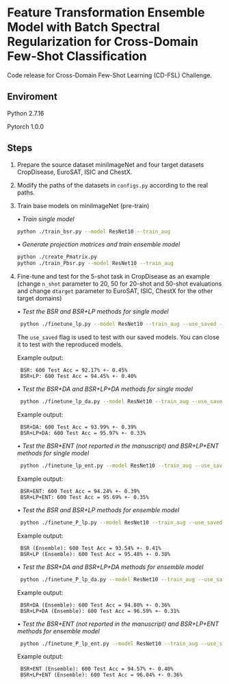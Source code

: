 # Feature Transformation Ensemble Model with Batch Spectral Regularization for Cross-Domain Few-Shot Classification

Code release for Cross-Domain Few-Shot Learning (CD-FSL) Challenge.

## Enviroment

Python 2.7.16

Pytorch 1.0.0

## Steps

1. Prepare the source dataset miniImageNet and four target datasets CropDisease, EuroSAT, ISIC and ChestX.

2. Modify the paths of the datasets in `configs.py` according to the real paths.

3. Train base models on miniImageNet (pre-train)

    • *Train single model*
    
    ```bash
    python ./train_bsr.py --model ResNet10 --train_aug
    ```
    
    • *Generate projection matrices and train ensemble model*
    
    ```bash
    python ./create_Pmatrix.py
    python ./train_Pbsr.py --model ResNet10 --train_aug
    ```
4. Fine-tune and test for the 5-shot task in CropDisease as an example (change `n_shot` parameter to 20, 50 for 20-shot and 50-shot evaluations and change `dtarget` parameter to EuroSAT, ISIC, ChestX for the other target domains)

    • *Test the BSR and BSR+LP methods for single model*
    
    ```bash
     python ./finetune_lp.py --model ResNet10 --train_aug --use_saved --dtarget CropDisease --n_shot 5
    ```
    
    The `use_saved` flag is used to test with our saved models. You can close it to test with the reproduced models.
    
    Example output:
    
        BSR: 600 Test Acc = 92.17% +- 0.45%
        BSR+LP: 600 Test Acc = 94.45% +- 0.40%
    
    • *Test the BSR+DA and BSR+LP+DA methods for single model*
    
    ```bash
     python ./finetune_lp_da.py --model ResNet10 --train_aug --use_saved --dtarget CropDisease --n_shot 5
    ```
    
    Example output:
    
        BSR+DA: 600 Test Acc = 93.99% +- 0.39%
        BSR+LP+DA: 600 Test Acc = 95.97% +- 0.33%
    
    • *Test the BSR+ENT (not reported in the manuscript) and BSR+LP+ENT methods for single model*
    
    ```bash
     python ./finetune_lp_ent.py --model ResNet10 --train_aug --use_saved --dtarget CropDisease --n_shot 5
    ```
    
    Example output:
    
        BSR+ENT: 600 Test Acc = 94.24% +- 0.39%
        BSR+LP+ENT: 600 Test Acc = 95.69% +- 0.35%
    
    • *Test the BSR and BSR+LP methods for ensemble model*
    
    ```bash
     python ./finetune_P_lp.py --model ResNet10 --train_aug --use_saved --dtarget CropDisease --n_shot 5
    ```
    
    Example output:
    
        BSR (Ensemble): 600 Test Acc = 93.54% +- 0.41%
        BSR+LP (Ensemble): 600 Test Acc = 95.48% +- 0.38%
    
    • *Test the BSR+DA and BSR+LP+DA methods for ensemble model*
    
    ```bash
     python ./finetune_P_lp_da.py --model ResNet10 --train_aug --use_saved --dtarget CropDisease --n_shot 5
    ```
    
    Example output:
    
        BSR+DA (Ensemble): 600 Test Acc = 94.80% +- 0.36%
        BSR+LP+DA (Ensemble): 600 Test Acc = 96.59% +- 0.31%
    
    • *Test the BSR+ENT (not reported in the manuscript) and BSR+LP+ENT methods for ensemble model*
    
    ```bash
     python ./finetune_P_lp_ent.py --model ResNet10 --train_aug --use_saved --dtarget CropDisease --n_shot 5
    ```
    
    Example output:
    
        BSR+ENT (Ensemble): 600 Test Acc = 94.57% +- 0.40%
        BSR+LP+ENT (Ensemble): 600 Test Acc = 96.04% +- 0.36%
